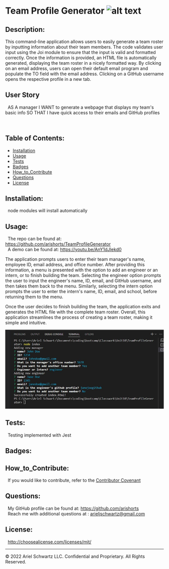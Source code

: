 # Team Profile Generator ![alt text](https://img.shields.io/badge/License-MIT-blue.svg)

## Description:

This command-line application allows users to easily generate a team roster by inputting information about their team members. The code validates user input using the Joi module to ensure that the input is valid and formatted correctly. Once the information is provided, an HTML file is automatically generated, displaying the team roster in a nicely formatted way. By clicking on an email address, users can open their default email program and populate the TO field with the email address. Clicking on a GitHub username opens the respective profile in a new tab.

## User Story

&nbsp; AS A manager
I WANT to generate a webpage that displays my team's basic info
SO THAT I have quick access to their emails and GitHub profiles

&nbsp;

## Table of Contents:

- [Installation](#installation)
- [Usage](#usage)
- [Tests](#tests)
- [Badges](#badges)
- [How_to_Contribute](#how_to_contribute)
- [Questions](#questions)
- [License](#license)

## Installation:

&nbsp; node modules will install automatically

## Usage:

&nbsp; The repo can be found at: https://github.com/arishorts/TeamProfileGenerator <br>
&nbsp; A demo can be found at: https://youtu.be/AnY1dJIekd0

The application prompts users to enter their team manager's name, employee ID, email address, and office number. After providing this information, a menu is presented with the option to add an engineer or an intern, or to finish building the team. Selecting the engineer option prompts the user to input the engineer's name, ID, email, and GitHub username, and then takes them back to the menu. Similarly, selecting the intern option prompts the user to enter the intern's name, ID, email, and school, before returning them to the menu.

Once the user decides to finish building the team, the application exits and generates the HTML file with the complete team roster. Overall, this application streamlines the process of creating a team roster, making it simple and intuitive.

![alt text](./assets/images/demo.JPG)

## Tests:

&nbsp; Testing implemented with Jest

## Badges:

## How_to_Contribute:

&nbsp; If you would like to contribute, refer to the [Contributor Covenant](https://www.contributor-covenant.org/)

## Questions:

&nbsp; My GitHub profile can be found at: https://github.com/arishorts
<br>&nbsp; Reach me with additional questions at : arieljschwartz@gmail.com

## License:

&nbsp; http://choosealicense.com/licenses/mit/

---

© 2022 Ariel Schwartz LLC. Confidential and Proprietary. All Rights Reserved.
